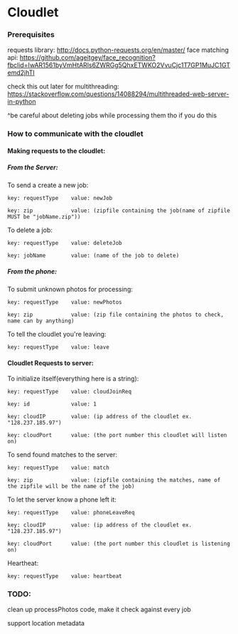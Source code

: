 # Cloudlet


### Prerequisites

requests library: http://docs.python-requests.org/en/master/
face matching api: https://github.com/ageitgey/face_recognition?fbclid=IwAR1561byVmHtARls6ZWRGg5QhxETWKO2VvuCjc1T7GP1MuJC1GTemd2jhTI

check this out later for multithreading: https://stackoverflow.com/questions/14088294/multithreaded-web-server-in-python

^be careful about deleting jobs while processing them tho if you do this

### How to communicate with the cloudlet

#### Making requests to the cloudlet:

##### From the Server:

To send a create a new job: 

    key: requestType    value: newJob

    key: zip            value: (zipfile containing the job(name of zipfile MUST be "jobName.zip"))

To delete a job:

    key: requestType    value: deleteJob

    key: jobName        value: (name of the job to delete)

##### From the phone:

To submit unknown photos for processing:

    key: requestType    value: newPhotos

    key: zip            value: (zip file containing the photos to check, name can by anything)

To tell the cloudlet you're leaving:
    
    key: requestType    value: leave


#### Cloudlet Requests to server:

To initialize itself(everything here is a string):

    key: requestType    value: cloudJoinReq

    key: id             value: 1

    key: cloudIP        value: (ip address of the cloudlet ex. "128.237.185.97")

    key: cloudPort      value: (the port number this cloudlet will listen on)

To send found matches to the server:

    key: requestType    value: match

    key: zip            value: (zipfile containing the matches, name of the zipfile will be the name of the job)

To let the server know a phone left it:

    key: requestType    value: phoneLeaveReq

    key: cloudIP        value: (ip address of the cloudlet ex. "128.237.185.97")

    key: cloudPort      value: (the port number this cloudlet is listening on)
    
Heartheat:

    key: requestType    value: heartbeat


### TODO:
clean up processPhotos code, make it check against every job

support location metadata
